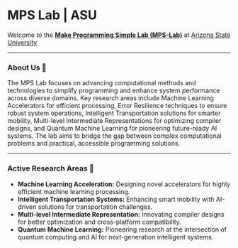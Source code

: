 # MPS Lab | ASU

Welcome to the [**Make Programming Simple Lab (MPS-Lab)**](https://labs.engineering.asu.edu/mps-lab/) at [Arizona State University](https://www.asu.edu/)
<hr>

### About Us 🚀

The MPS Lab focuses on advancing computational methods and technologies to simplify programming and enhance system performance across diverse domains. Key research areas include Machine Learning Accelerators for efficient processing, Error Resilience techniques to ensure robust system operations, Intelligent Transportation solutions for smarter mobility, Multi-level Intermediate Representations for optimizing compiler designs, and Quantum Machine Learning for pioneering future-ready AI systems. The lab aims to bridge the gap between complex computational problems and practical, accessible programming solutions.
<hr>

### Active Research Areas 🔬 
* **Machine Learning Acceleration:** Designing novel accelerators for highly efficient machine learning processing.
* **Intelligent Transportation Systems:** Enhancing smart mobility with AI-driven solutions for transportation challenges.
* **Multi-level Intermediate Representation:** Innovating compiler designs for better optimization and cross-platform compatibility.
* **Quantum Machine Learning:** Pioneering research at the intersection of quantum computing and AI for next-generation intelligent systems.
